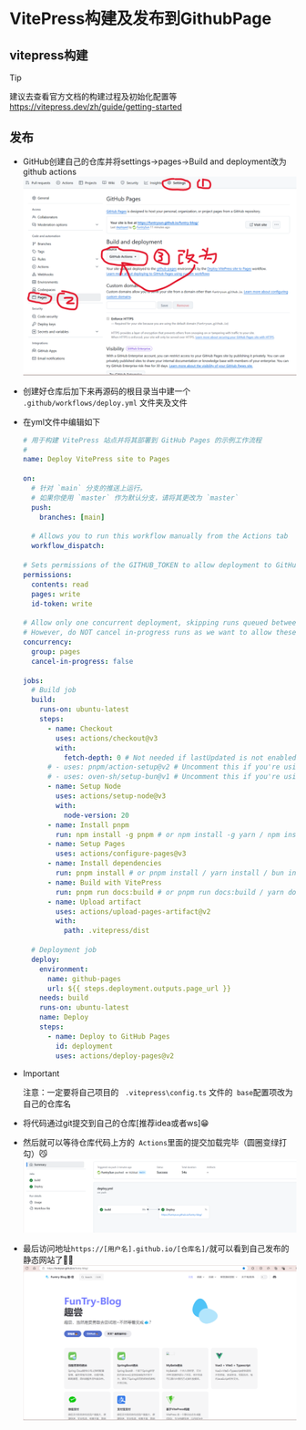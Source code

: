# VitePress构建及发布到GithubPage

## vitepress构建

> [!TIP]
>
> 建议去查看官方文档的构建过程及初始化配置等
> https://vitepress.dev/zh/guide/getting-started

## 发布

* GitHub创建自己的仓库并将settings->pages->Build and deployment改为github actions
  ![alt text](./images/imageaction.png)

* 创建好仓库后加下来再源码的根目录当中建一个 ` .github/workflows/deploy.yml` 文件夹及文件

* 在yml文件中编辑如下

  ```yaml
  # 用于构建 VitePress 站点并将其部署到 GitHub Pages 的示例工作流程
  #
  name: Deploy VitePress site to Pages
  
  on:
    # 针对 `main` 分支的推送上运行。
    # 如果你使用 `master` 作为默认分支，请将其更改为 `master`
    push:
      branches: [main]
  
    # Allows you to run this workflow manually from the Actions tab
    workflow_dispatch:
  
  # Sets permissions of the GITHUB_TOKEN to allow deployment to GitHub Pages
  permissions:
    contents: read
    pages: write
    id-token: write
  
  # Allow only one concurrent deployment, skipping runs queued between the run in-progress and latest queued.
  # However, do NOT cancel in-progress runs as we want to allow these production deployments to complete.
  concurrency:
    group: pages
    cancel-in-progress: false
  
  jobs:
    # Build job
    build:
      runs-on: ubuntu-latest
      steps:
        - name: Checkout
          uses: actions/checkout@v3
          with:
            fetch-depth: 0 # Not needed if lastUpdated is not enabled
        # - uses: pnpm/action-setup@v2 # Uncomment this if you're using pnpm
        # - uses: oven-sh/setup-bun@v1 # Uncomment this if you're using Bun
        - name: Setup Node
          uses: actions/setup-node@v3
          with:
            node-version: 20
        - name: Install pnpm
          run: npm install -g pnpm # or npm install -g yarn / npm install -g bun
        - name: Setup Pages
          uses: actions/configure-pages@v3
        - name: Install dependencies
          run: pnpm install # or pnpm install / yarn install / bun install
        - name: Build with VitePress
          run: pnpm run docs:build # or pnpm run docs:build / yarn docs:build / bun build
        - name: Upload artifact
          uses: actions/upload-pages-artifact@v2
          with:
            path: .vitepress/dist
  
    # Deployment job
    deploy:
      environment:
        name: github-pages
        url: ${{ steps.deployment.outputs.page_url }}
      needs: build
      runs-on: ubuntu-latest
      name: Deploy
      steps:
        - name: Deploy to GitHub Pages
          id: deployment
          uses: actions/deploy-pages@v2
  ```

  

* > [!IMPORTANT]
  >
  > 注意：一定要将自己项目的 ` .vitepress\config.ts` 文件的` base`配置项改为自己的仓库名

* 将代码通过git提交到自己的仓库[推荐idea或者ws]😁

* 然后就可以等待仓库代码上方的` Actions`里面的提交加载完毕（圆圈变绿打勾）😼
  ![alt text](./images/image.png)

* 最后访问地址`https://[用户名].github.io/[仓库名]/`就可以看到自己发布的静态网站了🧨🧨
  ![alt text](./images/imageweb.png)